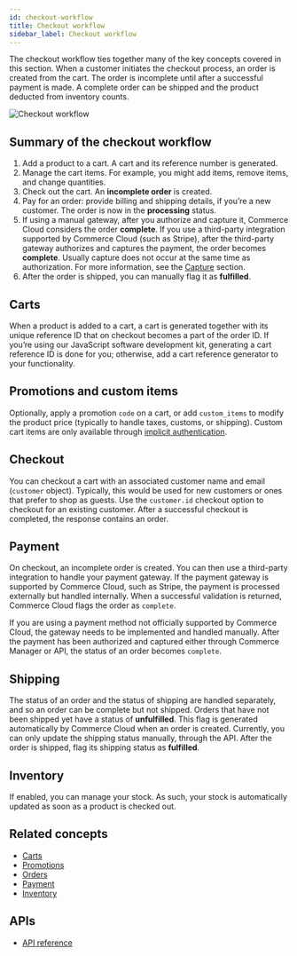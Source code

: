 ```yaml
---
id: checkout-workflow
title: Checkout workflow
sidebar_label: Checkout workflow
---
```


The checkout workflow ties together many of the key concepts covered in this section. When a customer initiates the checkout process, an order is created from the cart. The order is incomplete until after a successful payment is made. A complete order can be shipped and the product deducted from inventory counts.

![Checkout workflow](assets/checkout-flow.png)

## Summary of the checkout workflow

1. Add a product to a cart. A cart and its reference number is generated.
2. Manage the cart items. For example, you might add items, remove items, and change quantities.
3. Check out the cart. An **incomplete order** is created.
4. Pay for an order: provide billing and shipping details, if youʼre a new customer. The order is now in the **processing** status.
5. If using a manual gateway, after you authorize and capture it, Commerce Cloud considers the order **complete**. If you use a third-party integration supported by Commerce Cloud (such as Stripe), after the third-party gateway authorizes and captures the payment, the order becomes **complete**. Usually capture does not occur at the same time as authorization. For more information, see the [Capture](../api/payments/paying-for-an-order/index.md#capture) section.
6. After the order is shipped, you can manually flag it as **fulfilled**.

## Carts

When a product is added to a cart, a cart is generated together with its unique reference ID that on checkout becomes a part of the order ID. If youʼre using our JavaScript software development kit, generating a cart reference ID is done for you; otherwise, add a cart reference generator to your functionality.

## Promotions and custom items

Optionally, apply a promotion `code` on a cart, or add `custom_items` to modify the product price (typically to handle taxes, customs, or shipping). Custom cart items are only available through [implicit authentication](../api/basics/authentication/implicit-token.md).

## Checkout

You can checkout a cart with an associated customer name and email (`customer` object). Typically, this would be used for new customers or ones that prefer to shop as guests. Use the `customer.id` checkout option to checkout for an existing customer. After a successful checkout is completed, the response contains an order.

## Payment

On checkout, an incomplete order is created. You can then use a third-party integration to handle your payment gateway. If the payment gateway is supported by Commerce Cloud, such as Stripe, the payment is processed externally but handled internally. When a successful validation is returned, Commerce Cloud flags the order as `complete`.

If you are using a payment method not officially supported by Commerce Cloud, the gateway needs to be implemented and handled manually. After the payment has been authorized and captured either through Commerce Manager or API, the status of an order becomes `complete`.

## Shipping

The status of an order and the status of shipping are handled separately, and so an order can be complete but not shipped. Orders that have not been shipped yet have a status of **unfulfilled**. This flag is generated automatically by Commerce Cloud when an order is created. Currently, you can only update the shipping status manually, through the API. After the order is shipped, flag its shipping status as **fulfilled**.

## Inventory

If enabled, you can manage your stock. As such, your stock is automatically updated as soon as a product is checked out.

## Related concepts

- [Carts](carts.md)
- [Promotions](promotions.md)
- [Orders](orders.md)
- [Payment](payments.md)
- [Inventory](inventory.md)

## APIs

- [API reference](../api/index.md)
